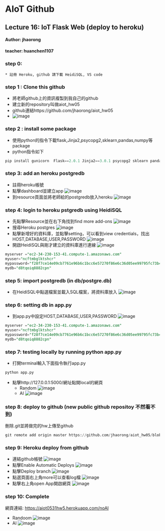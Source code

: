 # AIoT Github

## Lecture 16: IoT Flask Web (deploy to heroku)
#### Author: jhaorong
#### teacher: huanchen1107

### step 0:
    * 註冊 Heroku, github 請下載 HeidiSQL, VS code

### step 1 : Clone this github
* 將老師github上的資訊複製到我自己的github
* 建立新的repository叫做aiot_hw05
* github連結https://github.com/jhaorong/aiot_hw05
* ![image](/static/step1.jpg)

### step 2 : install some package

* 使用python的指令下載flask,Jinja2,psycopg2,sklearn,pandas,numpy等package
* python指令如下
```python
pip install gunicorn  Flask==2.0.1 Jinja2==3.0.1 psycopg2 sklearn pandas numpy
```

### step 3: add an heroku postgredb

* 註冊heroku帳號
* 點擊dashboard並建立app
![image](/static/step3_1.jpg)
* 到resource頁面並將老師給的postgredb放入heroku
![image](/static/step3_2.jpg)
### step 4: login to heroku pstgredb using HeidiSQL
* 先點擊Resource並在右下角找到find more add-ons
![image](/static/step4_1.jpg)
* 搜尋Heroku postgres
![image](/static/step4_2.jpg)
* 點擊新增好的資料庫，並點擊setting，可以看到view credentials，找出HOST,DATABASE,USER,PASSWORD
![image](/static/step4_3.jpg)
* 開啟HeidiSQL與剛才建立的資料庫進行連線
![image](/static/step4_4.jpg)

```sql
myserver ="ec2-34-230-153-41.compute-1.amazonaws.com"
myuser="ncftmbglktshcr"
mypassword="f28f7ce14e09cb7761e96b6c1bcc6e57270f86e6c36d05ee99795fc73b46adee"
mydb="d8tqoiq8882cpn"

```
### step 5: import postgredb (in db/postgre.db)
* 在HeidiSQL中點選檔案並載入SQL檔案，將資料庫放入
![image](/static/step5.jpg)

### step 6: setting db in app.py
* 到app.py中設定HOST,DATABASE,USER,PASSWORD
![image](/static/step6.jpg)

```sql
myserver ="ec2-34-230-153-41.compute-1.amazonaws.com"
myuser="ncftmbglktshcr"
mypassword="f28f7ce14e09cb7761e96b6c1bcc6e57270f86e6c36d05ee99795fc73b46adee"
mydb="d8tqoiq8882cpn"

```
### step 7: testing locally by running python app.py
* 打開terminal輸入下面指令執行app.py
```python
python app.py
```
* 點擊http://127.0.0.1:5000/網址點開local的網頁
    * Random
        ![image](/static/step7_1.jpg)
    * AI
        ![image](/static/step7_2.jpg)
### step 8: deploy to github (new public github repositoy 不然看不到)
刪除.git並將做完的hw上傳至github
```python
git remote add origin master https://github.com/jhaorong/aiot_hw05/blob/master/Readme.md
```


### step 9: Heroku deploy from github
* 連結github帳號
![image](/static/step9_1.jpg)
* 點擊Enable Automatic Deploys
![image](/static/step9_2.jpg)
* 點擊Deploy branch
![image](/static/step9_3.jpg)
* 點選頁面右上角more可以查看log檔
![image](/static/step9_4.jpg)
* 點擊右上角open App開啟網頁
![image](/static/step9_5.jpg)


### step 10: Complete

網頁連結:
https://aiot0531hw5.herokuapp.com/noAI
* Randoom
![image](/static/step10_1.jpg)
* AI
![image](/static/step10_2.jpg)


